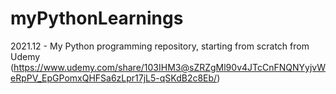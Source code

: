 # myPythonLearnings
2021.12 - My Python programming repository, starting from scratch from Udemy (https://www.udemy.com/share/103IHM3@sZRZgMl90v4JTcCnFNQNYyjvWeRpPV_EpGPomxQHFSa6zLpr17jL5-qSKdB2c8Eb/)
